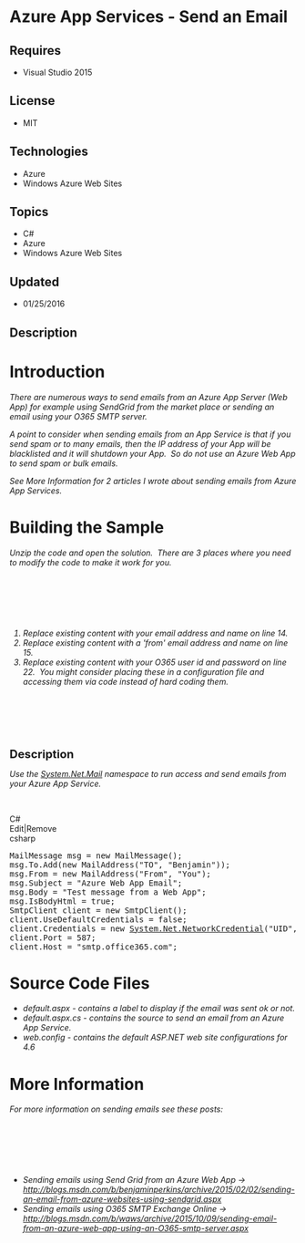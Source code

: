 # Azure App Services - Send an Email
## Requires
- Visual Studio 2015
## License
- MIT
## Technologies
- Azure
- Windows Azure Web Sites
## Topics
- C#
- Azure
- Windows Azure Web Sites
## Updated
- 01/25/2016
## Description

<h1>Introduction</h1>
<p><em>There are numerous ways to send emails from an Azure App Server (Web App) for example using SendGrid from the market place or sending an email using your O365 SMTP server.&nbsp;</em></p>
<p><em>A point to consider when sending emails from an App Service is that if you send spam or to many emails, then the IP address of your App will be blacklisted and it will shutdown your App.&nbsp; So do not use an Azure Web App to send spam or bulk emails.</em></p>
<p><em>See More Information for 2 articles I wrote about sending emails from Azure App Services.<br>
</em></p>
<h1><span>Building the Sample</span></h1>
<p><em>Unzip the code and open the solution.&nbsp; There are 3 places where you need to modify the code to make it work for you.&nbsp;
</em></p>
<p><em>&nbsp;</em></p>
<p><em>&nbsp;</em></p>
<p><em>&nbsp;</em></p>
<p><em></p>
<ol>
<li>Replace existing content with&nbsp;your email address and name on line 14. </li><li>Replace existing content with a 'from' email address and name on line 15. </li><li>Replace existing content with your O365 user id and password on line 22.&nbsp; You might consider placing these in a configuration file and accessing them via code instead of hard coding them.
</li></ol>
</em>
<p></p>
<p>&nbsp;</p>
<p>&nbsp;</p>
<p>&nbsp;</p>
<p><span style="font-size:20px; font-weight:bold">Description</span></p>
<p><em>Use the <a class="libraryLink" href="https://msdn.microsoft.com/en-US/library/System.Net.Mail.aspx" target="_blank" title="Auto generated link to System.Net.Mail">System.Net.Mail</a> namespace to run&nbsp;access and send emails from your&nbsp;Azure App&nbsp;Service.&nbsp;&nbsp;</em></p>
<p>&nbsp;</p>
<div class="scriptcode">
<div class="pluginEditHolder" pluginCommand="mceScriptCode">
<div class="title"><span>C#</span></div>
<div class="pluginLinkHolder"><span class="pluginEditHolderLink">Edit</span>|<span class="pluginRemoveHolderLink">Remove</span></div>
<span class="hidden">csharp</span>

<div class="preview">
<pre class="csharp">MailMessage&nbsp;msg&nbsp;=&nbsp;<span class="cs__keyword">new</span>&nbsp;MailMessage();&nbsp;
msg.To.Add(<span class="cs__keyword">new</span>&nbsp;MailAddress(<span class="cs__string">&quot;TO&quot;</span>,&nbsp;<span class="cs__string">&quot;Benjamin&quot;</span>));&nbsp;
msg.From&nbsp;=&nbsp;<span class="cs__keyword">new</span>&nbsp;MailAddress(<span class="cs__string">&quot;From&quot;</span>,&nbsp;<span class="cs__string">&quot;You&quot;</span>);&nbsp;
msg.Subject&nbsp;=&nbsp;<span class="cs__string">&quot;Azure&nbsp;Web&nbsp;App&nbsp;Email&quot;</span>;&nbsp;
msg.Body&nbsp;=&nbsp;<span class="cs__string">&quot;Test&nbsp;message&nbsp;from&nbsp;a&nbsp;Web&nbsp;App&quot;</span>;&nbsp;
msg.IsBodyHtml&nbsp;=&nbsp;<span class="cs__keyword">true</span>;&nbsp;
SmtpClient&nbsp;client&nbsp;=&nbsp;<span class="cs__keyword">new</span>&nbsp;SmtpClient();&nbsp;
client.UseDefaultCredentials&nbsp;=&nbsp;<span class="cs__keyword">false</span>;&nbsp;
client.Credentials&nbsp;=&nbsp;<span class="cs__keyword">new</span>&nbsp;<a class="libraryLink" href="https://msdn.microsoft.com/en-US/library/System.Net.NetworkCredential.aspx" target="_blank" title="Auto generated link to System.Net.NetworkCredential">System.Net.NetworkCredential</a>(<span class="cs__string">&quot;UID&quot;</span>,&nbsp;<span class="cs__string">&quot;PASS&quot;</span>);&nbsp;
client.Port&nbsp;=&nbsp;<span class="cs__number">587</span>;&nbsp;
client.Host&nbsp;=&nbsp;<span class="cs__string">&quot;smtp.office365.com&quot;</span>;</pre>
</div>
</div>
</div>
<h1><span>Source Code Files</span></h1>
<ul>
<li><em>default.aspx -&nbsp;contains a label to display if the email was sent ok or not.</em>
</li><li><em><em>default.aspx.cs - contains the source to send an email from an Azure App Service.</em></em>
</li><li><em>web.config - contains the default ASP.NET web site configurations for 4.6</em>
</li></ul>
<h1>More Information</h1>
<p><em>For more information on sending emails see these posts:</em></p>
<p><em>&nbsp;</em></p>
<p><em>&nbsp;</em></p>
<p><em>&nbsp;</em></p>
<p><em></p>
<ul>
<li>Sending emails using Send Grid from an Azure Web App -&gt; <a href="http://blogs.msdn.com/b/benjaminperkins/archive/2015/02/02/sending-an-email-from-azure-websites-using-sendgrid.aspx">
http://blogs.msdn.com/b/benjaminperkins/archive/2015/02/02/sending-an-email-from-azure-websites-using-sendgrid.aspx</a>
</li><li>Sending emails using O365 SMTP Exchange Online -&gt; <a href="http://blogs.msdn.com/b/waws/archive/2015/10/09/sending-email-from-an-azure-web-app-using-an-O365-smtp-server.aspx">
http://blogs.msdn.com/b/waws/archive/2015/10/09/sending-email-from-an-azure-web-app-using-an-O365-smtp-server.aspx</a>
</li></ul>
</em>
<p></p>

